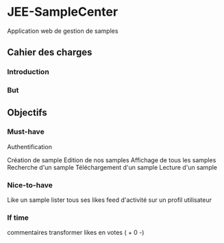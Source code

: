 # JEE-SampleCenter

Application web de gestion de samples

## Cahier des charges

### Introduction

### But

## Objectifs

### Must-have

Authentification

Création de sample
Edition de nos samples
Affichage de tous les samples
Recherche d'un sample
Téléchargement d'un sample
Lecture d'un sample

### Nice-to-have
Like un sample
lister tous ses likes
feed d'activité sur un profil utilisateur

### If time
commentaires
transformer likes en votes ( + 0 -)
